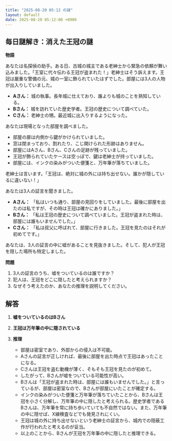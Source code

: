 ```yaml
---
title: "2025-08-20 05:12 の謎"
layout: default
date: 2025-08-20 05:12:00 +0900
---
```

## 毎日謎解き：消えた王冠の謎

**物語**

あなたは名探偵の助手。ある日、古城の城主である老紳士から緊急の依頼が舞い込みました。「王室に代々伝わる王冠が盗まれた！」老紳士はそう訴えます。王冠は厳重な警備の元、城の一室に飾られていたはずでした。部屋には3人の人物が出入りしていました。

*   **Aさん：** 城の執事。長年城に仕えており、誰よりも城のことを熟知している。
*   **Bさん：** 城を訪れていた歴史学者。王冠の歴史について調べていた。
*   **Cさん：** 老紳士の甥。最近城に出入りするようになった。

あなたは現場となった部屋を調べました。

*   部屋の扉は内側から鍵がかけられていました。
*   窓は閉まっており、割れたり、こじ開けられた形跡はありません。
*   部屋にはAさん、Bさん、Cさんの足跡が残っていました。
*   王冠が飾られていたケースは空っぽで、鍵は老紳士が持っていました。
*   部屋には、インクの染みがついた便箋と、万年筆が落ちていました。

老紳士は言います。「王冠は、絶対に城の外には持ち出せない。誰かが隠しているに違いない！」

あなたは3人の証言を聞きました。

*   **Aさん：** 「私はいつも通り、部屋の見回りをしていました。最後に部屋を出たのは私ですが、その時は王冠は確かにありました。」
*   **Bさん：** 「私は王冠の歴史について調べていました。王冠が盗まれた時は、部屋には誰もいませんでした。」
*   **Cさん：** 「私は叔父に呼ばれて、部屋に行きました。王冠を見たのはそれが初めてです。」

あなたは、3人の証言の中に嘘があることを見抜きました。そして、犯人が王冠を隠した場所も特定しました。

**問題**

1.  3人の証言のうち、嘘をついているのは誰ですか？
2.  犯人は、王冠をどこに隠したと考えられますか？
3.  なぜそう考えたのか、あなたの推理を説明してください。

## 解答

1.  **嘘をついているのはBさん**

2.  **王冠は万年筆の中に隠されている**

3.  **推理**

    *   部屋は密室であり、外部からの侵入は不可能。
    *   Aさんの証言が正しければ、最後に部屋を出た時点で王冠はあったことになる。
    *   Cさんは王冠を盗む動機が薄く、そもそも王冠を見たのが初めて。
    *   したがって、Bさんが嘘をついている可能性が高い。
    *   Bさんは「王冠が盗まれた時は、部屋には誰もいませんでした。」と言っているが、部屋は密室なので、Bさんが部屋にいたことが確定する。
    *   インクの染みがついた便箋と万年筆が落ちていたことから、Bさんは王冠を小さく分解し、万年筆の中に隠したと考えられる。歴史学者であるBさんは、万年筆を常に持ち歩いていても不自然ではない。また、万年筆の中に隠せば、X線検査などでも発見されにくい。
    *   王冠は城の外に持ち出せないという老紳士の証言から、城内での隠蔽工作が行われたと考えるのが妥当。
    *   以上のことから、Bさんが王冠を万年筆の中に隠したと推理できる。
